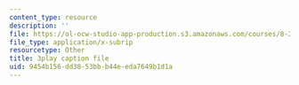 ```yaml
---
content_type: resource
description: ''
file: https://ol-ocw-studio-app-production.s3.amazonaws.com/courses/8-20-introduction-to-special-relativity-january-iap-2021/9454b156dd3853bbb44eeda7649b1d1a_0lPfTMmyzvk.vtt
file_type: application/x-subrip
resourcetype: Other
title: 3play caption file
uid: 9454b156-dd38-53bb-b44e-eda7649b1d1a
---
```

